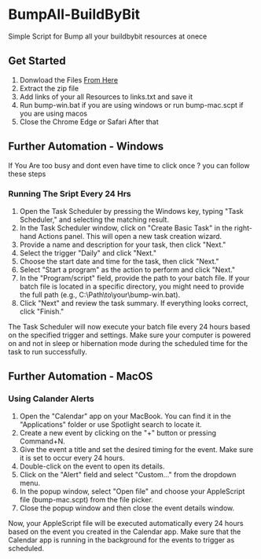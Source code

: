 # BumpAll-BuildByBit
Simple Script for Bump all your buildbybit resources at onece

## Get Started 
1. Donwload the Files [From Here](https://github.com/KASUNHapangama/BumpAll-BuildByBit/archive/refs/tags/0.0.1.zip)
2. Extract the zip file
3. Add links of your all Resources to links.txt and save it
4. Run bump-win.bat if you are using windows or run bump-mac.scpt if you are using macos
5. Close the Chrome Edge or Safari After that

## Further Automation - Windows
If You Are too busy and dont even have time to click once ? you can follow these steps

### Running The Sript Every 24 Hrs
1. Open the Task Scheduler by pressing the Windows key, typing "Task Scheduler," and selecting the matching result.
2. In the Task Scheduler window, click on "Create Basic Task" in the right-hand Actions panel. This will open a new task creation wizard.
3. Provide a name and description for your task, then click "Next."
4. Select the trigger "Daily" and click "Next."
5. Choose the start date and time for the task, then click "Next."
6. Select "Start a program" as the action to perform and click "Next."
7. In the "Program/script" field, provide the path to your batch file. If your batch file is located in a specific directory, you might need to provide the full path (e.g., C:\Path\to\your\bump-win.bat).
8. Click "Next" and review the task summary. If everything looks correct, click "Finish."

The Task Scheduler will now execute your batch file every 24 hours based on the specified trigger and settings. Make sure your computer is powered on and not in sleep or hibernation mode during the scheduled time for the task to run successfully.

## Further Automation - MacOS

### Using Calander Alerts
1. Open the "Calendar" app on your MacBook. You can find it in the "Applications" folder or use Spotlight search to locate it.
2. Create a new event by clicking on the "+" button or pressing Command+N.
3. Give the event a title and set the desired timing for the event. Make sure it is set to occur every 24 hours.
4. Double-click on the event to open its details.
5. Click on the "Alert" field and select "Custom..." from the dropdown menu.
6. In the popup window, select "Open file" and choose your AppleScript file (bump-mac.scpt) from the file picker.
7. Close the popup window and then close the event details window.

Now, your AppleScript file will be executed automatically every 24 hours based on the event you created in the Calendar app. Make sure that the Calendar app is running in the background for the events to trigger as scheduled.

